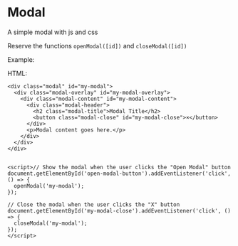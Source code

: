 # Modal
A simple modal with js and css

Reserve the functions `openModal([id])` and `closeModal([id])`

Example:

HTML:
```<button id="open-modal-button">Open Modal</button>
<div class="modal" id="my-modal">
  <div class="modal-overlay" id="my-modal-overlay">
    <div class="modal-content" id="my-modal-content">
      <div class="modal-header">
        <h2 class="modal-title">Modal Title</h2>
        <button class="modal-close" id="my-modal-close">×</button>
      </div>
      <p>Modal content goes here.</p>
    </div>
  </div>
</div>


<script>// Show the modal when the user clicks the "Open Modal" button
document.getElementById('open-modal-button').addEventListener('click', () => {
  openModal('my-modal');
});

// Close the modal when the user clicks the "X" button
document.getElementById('my-modal-close').addEventListener('click', () => {
  closeModal('my-modal');
});
</script>
